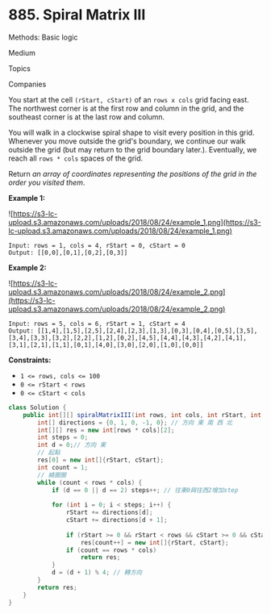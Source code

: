 # 885. Spiral Matrix III

Methods: Basic logic

Medium

Topics

Companies

You start at the cell `(rStart, cStart)` of an `rows x cols` grid facing east. The northwest corner is at the first row and column in the grid, and the southeast corner is at the last row and column.

You will walk in a clockwise spiral shape to visit every position in this grid. Whenever you move outside the grid's boundary, we continue our walk outside the grid (but may return to the grid boundary later.). Eventually, we reach all `rows * cols` spaces of the grid.

Return *an array of coordinates representing the positions of the grid in the order you visited them*.

**Example 1:**

![https://s3-lc-upload.s3.amazonaws.com/uploads/2018/08/24/example_1.png](https://s3-lc-upload.s3.amazonaws.com/uploads/2018/08/24/example_1.png)

```
Input: rows = 1, cols = 4, rStart = 0, cStart = 0
Output: [[0,0],[0,1],[0,2],[0,3]]

```

**Example 2:**

![https://s3-lc-upload.s3.amazonaws.com/uploads/2018/08/24/example_2.png](https://s3-lc-upload.s3.amazonaws.com/uploads/2018/08/24/example_2.png)

```
Input: rows = 5, cols = 6, rStart = 1, cStart = 4
Output: [[1,4],[1,5],[2,5],[2,4],[2,3],[1,3],[0,3],[0,4],[0,5],[3,5],[3,4],[3,3],[3,2],[2,2],[1,2],[0,2],[4,5],[4,4],[4,3],[4,2],[4,1],[3,1],[2,1],[1,1],[0,1],[4,0],[3,0],[2,0],[1,0],[0,0]]

```

**Constraints:**

- `1 <= rows, cols <= 100`
- `0 <= rStart < rows`
- `0 <= cStart < cols`

```java
class Solution {
    public int[][] spiralMatrixIII(int rows, int cols, int rStart, int cStart) {
        int[] directions = {0, 1, 0, -1, 0}; // 方向 東 南 西 北
        int[][] res = new int[rows * cols][2];
        int steps = 0;
        int d = 0;// 方向 東
        // 起點
        res[0] = new int[]{rStart, cStart};
        int count = 1;
        // 繞圈圈
        while (count < rows * cols) {
            if (d == 0 || d == 2) steps++; // 往東0與往西2增加step
            
            for (int i = 0; i < steps; i++) {
                rStart += directions[d];
                cStart += directions[d + 1];
                
                if (rStart >= 0 && rStart < rows && cStart >= 0 && cStart < cols) // 沒有超過邊界
                    res[count++] = new int[]{rStart, cStart};
                if (count == rows * cols) 
                    return res;
            }
            d = (d + 1) % 4; // 轉方向
        }
        return res;
    }
}
```